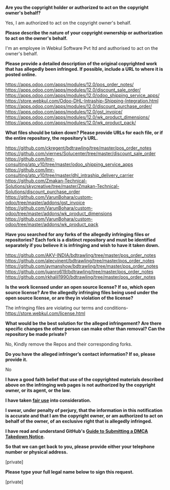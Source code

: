 **Are you the copyright holder or authorized to act on the copyright owner's behalf?**  
  
Yes, I am authorized to act on the copyright owner's behalf.  
  
**Please describe the nature of your copyright ownership or authorization to act on the owner's behalf.**  
  
I'm an employee in Webkul Software Pvt ltd and authorised to act on the owner's behalf.  
  
**Please provide a detailed description of the original copyrighted work that has allegedly been infringed. If possible, include a URL to where it is posted online.**  
  
https://apps.odoo.com/apps/modules/12.0/pos_order_notes/  
https://apps.odoo.com/apps/modules/12.0/discount_sale_order/  
https://apps.odoo.com/apps/modules/12.0/odoo_shipping_service_apps/  
https://store.webkul.com/Odoo-DHL-Intraship-Shipping-Integration.html  
https://apps.odoo.com/apps/modules/12.0/discount_purchase_order/  
https://apps.odoo.com/apps/modules/12.0/gst_invoice/  
https://apps.odoo.com/apps/modules/12.0/wk_product_dimensions/  
https://apps.odoo.com/apps/modules/12.0/wk_product_pack/  
  
**What files should be taken down? Please provide URLs for each file, or if the entire repository, the repository’s URL.**  
  
https://github.com/ckregent/bdtrawling/tree/master/pos_order_notes  
https://github.com/viernes/Solucenter/tree/master/discount_sale_order  
https://github.com/lmr-consulting/atp_v10/tree/master/odoo_shipping_service_apps  
https://github.com/lmr-consulting/atp_v10/tree/master/dhl_intraship_delivery_carrier  
https://github.com/Zmakan-Technical-Solutions/skycreative/tree/master/Zmakan-Technical-Solutions/discount_purchase_order  
https://github.com/VarunBohara/custom-odoo/tree/master/addons/gst_invoice  
https://github.com/VarunBohara/custom-odoo/tree/master/addons/wk_product_dimensions  
https://github.com/VarunBohara/custom-odoo/tree/master/addons/wk_product_pack  
  
**Have you searched for any forks of the allegedly infringing files or repositories? Each fork is a distinct repository and must be identified separately if you believe it is infringing and wish to have it taken down.**  
  
https://github.com/AKV-INDIA/bdtrawling/tree/master/pos_order_notes  
https://github.com/alecvinent/bdtrawling/tree/master/pos_order_notes  
https://github.com/aymanshow/bdtrawling/tree/master/pos_order_notes  
https://github.com/juanro619/bdtrawling/tree/master/pos_order_notes  
https://github.com/rkhalil1990/bdtrawling/tree/master/pos_order_notes  
  
**Is the work licensed under an open source license? If so, which open source license? Are the allegedly infringing files being used under the open source license, or are they in violation of the license?**  
  
The infringing files are violating our terms and conditions- https://store.webkul.com/license.html  
  
**What would be the best solution for the alleged infringement? Are there specific changes the other person can make other than removal? Can the repository be made private?**  
  
No, Kindly remove the Repos and their corresponding forks.  
  
**Do you have the alleged infringer’s contact information? If so, please provide it.**  
  
No  
  
**I have a good faith belief that use of the copyrighted materials described above on the infringing web pages is not authorized by the copyright owner, or its agent, or the law.**  
  
**I have taken <a href="https://www.lumendatabase.org/topics/22">fair use</a> into consideration.**  
  
**I swear, under penalty of perjury, that the information in this notification is accurate and that I am the copyright owner, or am authorized to act on behalf of the owner, of an exclusive right that is allegedly infringed.**  
  
**I have read and understand GitHub's <a href="https://help.github.com/articles/guide-to-submitting-a-dmca-takedown-notice/">Guide to Submitting a DMCA Takedown Notice</a>.**  
  
**So that we can get back to you, please provide either your telephone number or physical address.**  
  
[private]    
  
**Please type your full legal name below to sign this request.**  
  
[private]    
